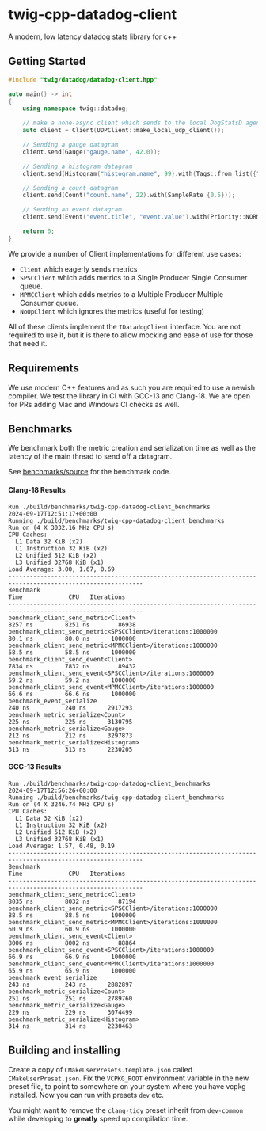 # twig-cpp-datadog-client

A modern, low latency datadog stats library for c++

## Getting Started

```cpp :file=./example/getting_started.cpp:line_start=2:line_end=-2
#include "twig/datadog/datadog-client.hpp"

auto main() -> int
{
    using namespace twig::datadog;

    // make a none-async client which sends to the local DogStatsD agent
    auto client = Client(UDPClient::make_local_udp_client());

    // Sending a gauge datagram
    client.send(Gauge("gauge.name", 42.0));

    // Sending a histogram datagram
    client.send(Histogram("histogram.name", 99).with(Tags::from_list({"tag1:hello", "tag2:world"})));

    // Sending a count datagram
    client.send(Count("count.name", 22).with(SampleRate {0.5}));

    // Sending an event datagram
    client.send(Event("event.title", "event.value").with(Priority::NORMAL).with(AlertType::INFO));

    return 0;
}
```

We provide a number of Client implementations for different use cases:
- `Client` which eagerly sends metrics
- `SPSCClient` which adds metrics to a Single Producer Single Consumer queue.
- `MPMCClient` which adds metrics to a Multiple Producer Multiple Consumer queue.
- `NoOpClient` which ignores the metrics (useful for testing)

All of these clients implement the `IDatadogClient` interface. You are not required to use it, but it is there to allow mocking and ease of use for those that need it.

## Requirements
We use modern C++ features and as such you are required to use a newish compiler. We test the library in CI with GCC-13 and Clang-18. We are open for PRs adding Mac and Windows CI checks as well.

## Benchmarks

We benchmark both the metric creation and serialization time as well as the latency of the main thread to send off a datagram.

See [benchmarks/source](./benchmarks/source) for the benchmark code.

#### Clang-18 Results
```
Run ./build/benchmarks/twig-cpp-datadog-client_benchmarks
2024-09-17T12:51:17+00:00
Running ./build/benchmarks/twig-cpp-datadog-client_benchmarks
Run on (4 X 3032.16 MHz CPU s)
CPU Caches:
  L1 Data 32 KiB (x2)
  L1 Instruction 32 KiB (x2)
  L2 Unified 512 KiB (x2)
  L3 Unified 32768 KiB (x1)
Load Average: 3.00, 1.67, 0.69
------------------------------------------------------------------------------------------------------------
Benchmark                                                                  Time             CPU   Iterations
------------------------------------------------------------------------------------------------------------
benchmark_client_send_metric<Client>                                    8257 ns         8251 ns        86938
benchmark_client_send_metric<SPSCClient>/iterations:1000000             80.1 ns         80.0 ns      1000000
benchmark_client_send_metric<MPMCClient>/iterations:1000000             58.5 ns         58.5 ns      1000000
benchmark_client_send_event<Client>                                     7834 ns         7832 ns        89432
benchmark_client_send_event<SPSCClient>/iterations:1000000              59.2 ns         59.2 ns      1000000
benchmark_client_send_event<MPMCClient>/iterations:1000000              66.6 ns         66.6 ns      1000000
benchmark_event_serialize                                                240 ns          240 ns      2917293
benchmark_metric_serialize<Count>                                        225 ns          225 ns      3130795
benchmark_metric_serialize<Gauge>                                        212 ns          212 ns      3297873
benchmark_metric_serialize<Histogram>                                    313 ns          313 ns      2230205
```

#### GCC-13 Results

```
Run ./build/benchmarks/twig-cpp-datadog-client_benchmarks
2024-09-17T12:56:26+00:00
Running ./build/benchmarks/twig-cpp-datadog-client_benchmarks
Run on (4 X 3246.74 MHz CPU s)
CPU Caches:
  L1 Data 32 KiB (x2)
  L1 Instruction 32 KiB (x2)
  L2 Unified 512 KiB (x2)
  L3 Unified 32768 KiB (x1)
Load Average: 1.57, 0.48, 0.19
------------------------------------------------------------------------------------------------------------
Benchmark                                                                  Time             CPU   Iterations
------------------------------------------------------------------------------------------------------------
benchmark_client_send_metric<Client>                                    8035 ns         8032 ns        87194
benchmark_client_send_metric<SPSCClient>/iterations:1000000             88.5 ns         88.5 ns      1000000
benchmark_client_send_metric<MPMCClient>/iterations:1000000             60.9 ns         60.9 ns      1000000
benchmark_client_send_event<Client>                                     8006 ns         8002 ns        88864
benchmark_client_send_event<SPSCClient>/iterations:1000000              66.9 ns         66.9 ns      1000000
benchmark_client_send_event<MPMCClient>/iterations:1000000              65.9 ns         65.9 ns      1000000
benchmark_event_serialize                                                243 ns          243 ns      2882897
benchmark_metric_serialize<Count>                                        251 ns          251 ns      2789760
benchmark_metric_serialize<Gauge>                                        229 ns          229 ns      3074499
benchmark_metric_serialize<Histogram>                                    314 ns          314 ns      2230463
```



## Building and installing

Create a copy of `CMakeUserPresets.template.json` called `CMakeUserPreset.json`. Fix the `VCPKG_ROOT` environment variable in the new preset file, to point to somewhere on your system where you have vcpkg installed. Now you can run with presets `dev` etc.

You might want to remove the `clang-tidy` preset inherit from `dev-common` while developing to **greatly** speed up compilation time.

